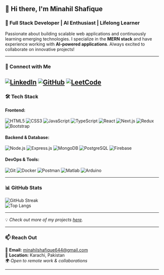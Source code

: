 ## 👋 Hi there, I'm Minahil Shafique  
### 🚀 Full Stack Developer | AI Enthusiast | Lifelong Learner  

Passionate about building scalable web applications and continuously learning emerging technologies. I specialize in the **MERN stack** and have experience working with **AI-powered applications**. Always excited to collaborate on innovative projects!  

---  

### 🔗 Connect with Me  
[![LinkedIn](https://img.shields.io/badge/LinkedIn-blue?style=flat-square&logo=linkedin)](https://www.linkedin.com/in/minahil-shafique) [![GitHub](https://img.shields.io/badge/GitHub-black?style=flat-square&logo=github)](https://github.com/Minahil-Shafique) [![LeetCode](https://img.shields.io/badge/LeetCode-orange?style=flat-square&logo=leetcode)](https://leetcode.com/u/_Minahil/)
---  

### 🛠 Tech Stack  
#### **Frontend:**  
![HTML5](https://img.shields.io/badge/HTML5-E34F26?style=flat-square&logo=html5&logoColor=white) ![CSS3](https://img.shields.io/badge/CSS3-1572B6?style=flat-square&logo=css3&logoColor=white) ![JavaScript](https://img.shields.io/badge/JavaScript-F7DF1E?style=flat-square&logo=javascript&logoColor=black) ![TypeScript](https://img.shields.io/badge/TypeScript-3178C6?style=flat-square&logo=typescript&logoColor=white) ![React](https://img.shields.io/badge/React-61DAFB?style=flat-square&logo=react&logoColor=black) ![Next.js](https://img.shields.io/badge/Next.js-000000?style=flat-square&logo=nextdotjs&logoColor=white) ![Redux](https://img.shields.io/badge/Redux-764ABC?style=flat-square&logo=redux&logoColor=white) ![Bootstrap](https://img.shields.io/badge/Bootstrap-7952B3?style=flat-square&logo=bootstrap&logoColor=white)  

#### **Backend & Database:**  
![Node.js](https://img.shields.io/badge/Node.js-339933?style=flat-square&logo=nodedotjs&logoColor=white) ![Express.js](https://img.shields.io/badge/Express.js-000000?style=flat-square&logo=express&logoColor=white) ![MongoDB](https://img.shields.io/badge/MongoDB-47A248?style=flat-square&logo=mongodb&logoColor=white) ![PostgreSQL](https://img.shields.io/badge/PostgreSQL-336791?style=flat-square&logo=postgresql&logoColor=white) ![Firebase](https://img.shields.io/badge/Firebase-FFCA28?style=flat-square&logo=firebase&logoColor=black)  

#### **DevOps & Tools:**  
![Git](https://img.shields.io/badge/Git-F05032?style=flat-square&logo=git&logoColor=white) ![Docker](https://img.shields.io/badge/Docker-2496ED?style=flat-square&logo=docker&logoColor=white) ![Postman](https://img.shields.io/badge/Postman-FF6C37?style=flat-square&logo=postman&logoColor=white) ![Matlab](https://img.shields.io/badge/Matlab-0076A8?style=flat-square&logo=mathworks&logoColor=white) ![Arduino](https://img.shields.io/badge/Arduino-00979D?style=flat-square&logo=arduino&logoColor=white)  

--- 

### 📊 GitHub Stats  
![GitHub Streak](https://streak-stats.demolab.com?user=Minahil-Shafique&theme=radical&hide_border=true)  
![Top Langs](https://github-readme-stats.vercel.app/api/top-langs/?username=Minahil-Shafique&layout=compact&theme=radical&hide_border=true)  

--- 

💡 *Check out more of my projects [here](https://github.com/Minahil-Shafique?tab=repositories).*  

---  

### 📫 Reach Out  
💌 **Email:** minahilshafique644@gmail.com  
📍 **Location:** Karachi, Pakistan  
🌍 *Open to remote work & collaborations*  

---
